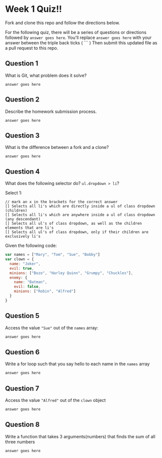 # Week 1 Quiz!!
Fork and clone this repo and follow the directions below.

For the following quiz, there will be a series of questions or directions followed by `answer goes here`. You'll replace `answer goes here` with your answer between the triple back ticks ( \`\`\` ) Then submit this updated file as a pull request to this repo.

## Question 1

What is Git, what problem does it solve?

```
answer goes here

```

## Question 2

Describe the homework submission process.

```
answer goes here

```

## Question 3

What is the difference between a fork and a clone?

```
answer goes here

```

## Question 4

What does the following selector do?  `ul.dropdown > li`?

Select 1:
```
// mark an x in the brackets for the correct answer
[] Selects all li's which are directly inside a ul of class dropdown (children)
[] Selects all li's which are anywhere inside a ul of class dropdown (any descendant)
[] Selects all ul's of class dropdown, as well as the children elements that are li's
[] Selects all ul's of class dropdown, only if their children are exclusively li's
```

Given the following code:

```js
var names = ["Mary", "Tom", "Sue", "Bobby"]
var clown = {
  name: "Joker",
  evil: true,
  minions: ["Bozo", "Harley Quinn", "Grumpy", "Chuckles"],
  enemy: {
    name: "Batman",
    evil: false,
    minions: ["Robin", "Alfred"]  
  }
}
```

## Question 5

Access the value `"Sue"` out of the `names` array:

```js
answer goes here
```

## Question 6

Write a for loop such that you say hello to each name in the `names` array

```js
answer goes here
```

## Question 7

Access the value `"Alfred"` out of the `clown` object

```js
answer goes here
```

## Question 8

Write a function that takes 3 arguments(numbers) that finds the sum of all three numbers

```js
answer goes here
```
